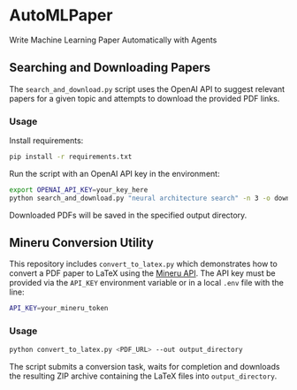 # AutoMLPaper
Write Machine Learning Paper Automatically with Agents

## Searching and Downloading Papers

The `search_and_download.py` script uses the OpenAI API to suggest relevant
papers for a given topic and attempts to download the provided PDF links.

### Usage

Install requirements:

```bash
pip install -r requirements.txt
```

Run the script with an OpenAI API key in the environment:

```bash
export OPENAI_API_KEY=your_key_here
python search_and_download.py "neural architecture search" -n 3 -o downloads
```

Downloaded PDFs will be saved in the specified output directory.

## Mineru Conversion Utility

This repository includes `convert_to_latex.py` which demonstrates how to
convert a PDF paper to LaTeX using the [Mineru API](https://mineru.net/).
The API key must be provided via the `API_KEY` environment variable or in a
local `.env` file with the line:

```bash
API_KEY=your_mineru_token
```

### Usage

```bash
python convert_to_latex.py <PDF_URL> --out output_directory
```

The script submits a conversion task, waits for completion and downloads the
resulting ZIP archive containing the LaTeX files into `output_directory`.
